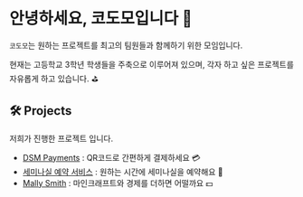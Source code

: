 # 안녕하세요, 코도모입니다 👋
`코도모`는 원하는 프로젝트를 최고의 팀원들과 함께하기 위한 모임입니다.

현재는 고등학교 3학년 학생들을 주축으로 이루어져 있으며, 각자 하고 싶은 프로젝트를 자유롭게 하고 있습니다. ⛳

## 🛠 Projects
저희가 진행한 프로젝트 입니다.
- [DSM Payments](https://github.com/kodomomo/dsm-payments) : QR코드로 간편하게 결제하세요 💳
- [세미나실 예약 서비스](https://github.com/kodomomo/SRS-Server-V1) : 원하는 시간에 세미나실을 예약해요 🎫
- [Mally Smith](https://github.com/kodomomo/MALLYSmith-Core) : 마인크래프트와 경제를 더하면 어떨까요 💵
